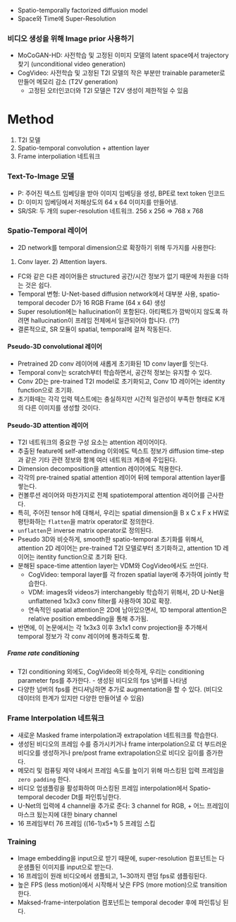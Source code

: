 - Spatio-temporally factorized diffusion model
- Space와 Time에 Super-Resolution


### 비디오 생성을 위해 Image prior 사용하기
- MoCoGAN-HD: 사전학습 및 고정된 이미지 모델의 latent space에서 trajectory 찾기 (unconditional video generation)
- CogVideo: 사전학습 및 고정된 T2I 모델의 작은 부분만 trainable parameter로 만들어 메모리 감소 (T2V generation)
  - 고정된 오터인코더와 T2I 모델은 T2V 생성이 제한적일 수 있음


# Method
1. T2I 모델
2. Spatio-temporal convolution + attention layer
3. Frame interpoliation 네트워크

### Text-To-Image 모델
- P: 주어진 텍스트 임베딩을 받아 이미지 임베딩을 생성, BPE로 text token 인코드
- D: 이미지 임베딩에서 저해상도의 64 x 64 이미지를 만들어냄.
- SR/SR: 두 개의 super-resolution 네트워크. 256 x 256 => 768 x 768

### Spatio-Temporal 레이어
- 2D network를 temporal dimension으로 확장하기 위해 두가지를 사용한다:
1) Conv layer. 2) Attention layers.
- FC와 같은 다른 레이어들은 structured 공간/시간 정보가 없기 때문에 차원을 더하는 것은 쉽다.
- Temporal 변형: U-Net-based diffusion network에서 대부분 사용, spatio-temporal decoder D가 16 RGB Frame (64 x 64) 생성
- Super resolution에는 hallucination이 포함된다. 아티팩트가 깜박이지 않도록 하려면 hallucination이 프레임 전체에서 일관되어야 합니다. (??)
- 결론적으로, SR 모듈이 spatial, temporal에 걸쳐 작동된다.

#### Pseudo-3D convolutional 레이어
- Pretrained 2D conv 레이어에 새롭게 초기화된 1D conv layer를 잇는다.
- Temporal conv는 scratch부터 학습하면서, 공간적 정보는 유지할 수 있다.
- Conv 2D는 pre-trained T2I model로 초기화되고, Conv 1D 레이어는 identity function으로 초기화.
- 초기화때는 각각 입력 텍스트에는 충실하지만 시간적 일관성이 부족한 형태로 K개의 다른 이미지를 생성할 것이다.

#### Pseudo-3D attention 레이어
- T2I 네트워크의 중요한 구성 요소는 attention 레이어이다.
- 추출된 feature에 self-attending 이외에도 텍스트 정보가 diffusion time-step과 같은 기타 관련 정보와 함께 여러 네트워크 계층에 주입된다.
- Dimension decomposition을 attention 레이어에도 적용한다.
- 각각의 pre-trained spatial attention 레이어 뒤에 temporal attention layer를 쌓는다.
- 컨볼루션 레이어와 마찬가지로 전체 spatiotemporal attention 레이어를 근사한다.
- 특히, 주어진 tensor h에 대해서, 우리는 spatial dimension을 B x C x F x HW로 평탄화하는 `flatten`을 matrix operator로 정의한다.
- `unflatten`은 inverse matrix operator로 정의된다.
- Pseudo 3D와 비슷하게, smooth한 spatio-temporal 초기화를 위해서, attention 2D 레이어는 pre-trained T2I 모델로부터 초기화하고, attention 1D 레이어는 itentity function으로 초기화 된다.
- 분해된 space-time attention layer는 VDM와 CogVideo에서도 쓰인다.
  - CogVideo: temporal layer를 각 frozen spatial layer에 추가하여 jointly 학습한다.
  - VDM: images와 videos가 interchangebly 학습하기 위해서, 2D U-Net을 unflattened 1x3x3 conv filter를 사용하여 3D로 확장.
  - 연속적인 spatial attention은 2D에 남아있으면서, 1D temporal attention은 relative position embedding을 통해 추가됨.
- 반면에, 이 논문에서는 각 1x3x3 이후 3x1x1 conv projection을 추가해서 temporal 정보가 각 conv 레이어에 통과하도록 함.
##### Frame rate conditioning
- T2I conditioning 외에도, CogVideo와 비슷하게, 우리는 conditioning parameter fps를 추가한다. - 생성된 비디오의 fps 넘버를 나타냄
- 다양한 넘버의 fps를 컨디셔닝하면 추가로 augmentation을 할 수 있다. (비디오 데이터의 한계가 있지만 다양한 만들어낼 수 있음)

### Frame Interpolation 네트워크
- 새로운 Masked frame interpolation과 extrapolation 네트워크를 학습한다.
- 생성된 비디오의 프레임 수를 증가시키거나 frame interpolation으로 더 부드러운 비디오를 생성하거나 pre/post frame extrapolation으로 비디오 길이를 증가한다.
- 메모리 및 컴퓨팅 제약 내에서 프레임 속도를 높이기 위해 마스킹된 입력 프레임을 `zero padding` 한다.
- 비디오 업샘플링을 활성화하여 마스킹된 프레임 interpolation에서 Spatio-temporal decoder Dt를 파인튜닝한다.
- U-Net의 입력에 4 channel을 추가로 준다: 3 channel for RGB, + 어느 프레임이 마스크 됬는지에 대한 binary channel 
- 16 프레임부터 76 프레임 ((16-1)x5+1) 5 프레임 스킵

### Training
- Image embedding을 input으로 받기 때문에, super-resolution 컴포넌트는 다운샘플된 이미지를 input으로 받는다.
- 16 프레임이 원래 비디오에서 샘플되고, 1~30까지 랜덤 fps로 샘플링된다.
- 높은 FPS (less motion)에서 시작해서 낮은 FPS (more motion)으로 transition한다.
- Maksed-frame-interpolation 컴포넌트는 temporal decoder 후에 파인튜닝 된다.
